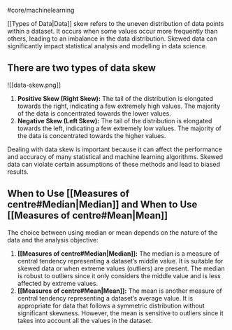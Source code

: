 #core/machinelearning

[[Types of Data|Data]] skew refers to the uneven distribution of data points within a dataset. It occurs when some values occur more frequently than others, leading to an imbalance in the data distribution. Skewed data can significantly impact statistical analysis and modelling in data science.

## There are two types of data skew

![[data-skew.png]]

1. **Positive Skew (Right Skew):** The tail of the distribution is elongated towards the right, indicating a few extremely high values. The majority of the data is concentrated towards the lower values.
2. **Negative Skew (Left Skew):** The tail of the distribution is elongated towards the left, indicating a few extremely low values. The majority of the data is concentrated towards the higher values.

Dealing with data skew is important because it can affect the performance and accuracy of many statistical and machine learning algorithms. Skewed data can violate certain assumptions of these methods and lead to biased results.

## When to Use [[Measures of centre#Median|Median]] and When to Use [[Measures of centre#Mean|Mean]]

The choice between using median or mean depends on the nature of the data and the analysis objective:

1. **[[Measures of centre#Median|Median]]:** The median is a measure of central tendency representing a dataset’s middle value. It is suitable for skewed data or when extreme values (outliers) are present. The median is robust to outliers since it only considers the middle value and is less affected by extreme values.
2. **[[Measures of centre#Mean|Mean]]:** The mean is another measure of central tendency representing a dataset’s average value. It is appropriate for data that follows a symmetric distribution without significant skewness. However, the mean is sensitive to outliers since it takes into account all the values in the dataset.
